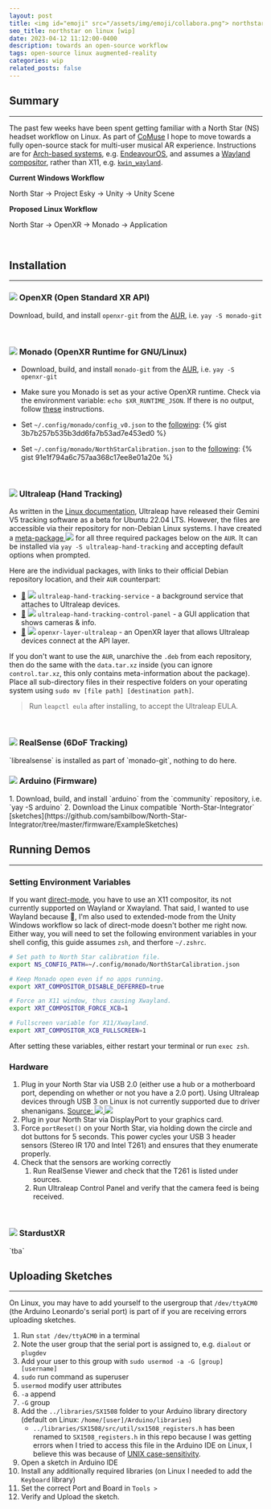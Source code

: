 ```yaml
---
layout: post
title: <img id="emoji" src="/assets/img/emoji/collabora.png"> northstar on linux [wip]
seo_title: northstar on linux [wip]
date: 2023-04-12 11:12:00-0400
description: towards an open-source workflow
tags: open-source linux augmented-reality
categories: wip
related_posts: false
---
```

## Summary
---
The past few weeks have been spent getting familiar with a North Star (NS) headset workflow on Linux. As part of [CoMuse](/projects/comuse/) I hope to move towards a fully open-source stack for multi-user musical AR experience. Instructions are for [Arch-based systems](https://wiki.archlinux.org/), e.g. [EndeavourOS](https://endeavouros.com/), and assumes a [Wayland compositor](https://wiki.archlinux.org/title/wayland#Compositors), rather than X11, e.g. [`kwin_wayland`](https://community.kde.org/KWin/Wayland).

**Current Windows Workflow**

North Star → Project Esky → Unity → Unity Scene

**Proposed Linux Workflow**

North Star → OpenXR → Monado → Application

<br>

## Installation
---
<h3><img id="emoji" src="/assets/img/emoji/oxr.webp"> OpenXR (Open Standard XR API)</h3>

Download, build, and install `openxr-git` from the [AUR](https://aur.archlinux.org/packages/monado-git), i.e. `yay -S monado-git`
 
<br>
<h3><img id="emoji" src="/assets/img/emoji/collabora.png"> Monado (OpenXR Runtime for GNU/Linux)</h3>

- Download, build, and install `monado-git` from the [AUR](https://aur.archlinux.org/packages/openxr-git), i.e. `yay -S openxr-git`
- Make sure you Monado is set as your active OpenXR runtime. Check via the environment variable: `echo $XR_RUNTIME_JSON`. If there is no output, follow [these](https://monado.freedesktop.org/getting-started.html#selecting-the-monado-runtime-for-openxr-applications) instructions.

- Set `~/.config/monado/config_v0.json` to the [following](https://gist.github.com/sambilbow/3b7b257b535b3dd6fa7b53ad7e453ed0): 
{% gist 3b7b257b535b3dd6fa7b53ad7e453ed0 %}

- Set `~/.config/monado/NorthStarCalibration.json` to the [following](https://gist.github.com/sambilbow/91e1f794a6c757aa368c17ee8e01a20e):
{% gist 91e1f794a6c757aa368c17ee8e01a20e %}






<br>
<h3><img id="emoji" src="/assets/img/emoji/ul_wave.webp"> Ultraleap (Hand Tracking)</h3>

As written in the [Linux documentation](https://docs.ultraleap.com/linux/), Ultraleap have released their Gemini V5 tracking software as a beta for Ubuntu 22.04 LTS. However, the files are accessible via their repository for non-Debian Linux systems. I have created a [meta-package <img id="emoji" src="/assets/img/emoji/arch.webp">](https://aur.archlinux.org/packages/ultraleap-hand-tracking) for all three required packages below on the `AUR`. It can be installed via `yay -S ultraleap-hand-tracking` and accepting default options when prompted. 

Here are the individual packages, with links to their official Debian repository location, and their `AUR` counterpart:
- [:arrow_down_small:](https://repo.ultraleap.com/apt/pool/main/u/ultraleap-hand-tracking-service/ultraleap-hand-tracking-service_5.6.3.0-18a4db52-1.0_amd64.deb) [<img id="emoji" src="/assets/img/emoji/arch.webp">](https://aur.archlinux.org/packages/ultraleap-hand-tracking-service) `ultraleap-hand-tracking-service` - a background service that attaches to Ultraleap devices.
- [:arrow_down_small:](https://repo.ultraleap.com/apt/pool/main/u/ultraleap-hand-tracking-control-panel/ultraleap-hand-tracking-control-panel_684937.deb) [<img id="emoji" src="/assets/img/emoji/arch.webp">](https://aur.archlinux.org/packages/ultraleap-hand-tracking-control-panel) `ultraleap-hand-tracking-control-panel` - a GUI application that shows cameras & info.
- [:arrow_down_small:](https://repo.ultraleap.com/apt/pool/main/o/openxr-layer-ultraleap/openxr-layer-ultraleap_1.3.1_amd64.deb) [<img id="emoji" src="/assets/img/emoji/arch.webp">](https://aur.archlinux.org/packages/openxr-layer-ultraleap) `openxr-layer-ultraleap` - an OpenXR layer that allows Ultraleap devices connect at the API layer.

If you don't want to use the `AUR`, unarchive the `.deb` from each repository, then do the same with the `data.tar.xz` inside (you can ignore `control.tar.xz`, this only contains meta-information about the package). Place all sub-directory files in their respective folders on your operating system using `sudo mv [file path] [destination path]`.

> Run `leapctl eula` after installing, to accept the Ultraleap EULA.

<br>
<h3><img id="emoji" src="/assets/img/emoji/intel.png"> RealSense (6DoF Tracking)</h3>
`librealsense` is installed as part of `monado-git`, nothing to do here.

<br>
<h3><img id="emoji" src="/assets/img/emoji/arduino.png"> Arduino (Firmware)</h3>
1. Download, build, and install `arduino` from the `community` repository, i.e. `yay -S arduino`
2. Download the Linux compatible `North-Star-Integrator` [sketches](https://github.com/sambilbow/North-Star-Integrator/tree/master/firmware/ExampleSketches)

<br>

## Running Demos
---

### Setting Environment Variables
If you want [direct-mode](https://monado.freedesktop.org/direct-mode.html), you have to use an X11 compositor, its not currently supported on Wayland or Xwayland. That said, I wanted to use Wayland because :shrug:, I'm also used to extended-mode from the Unity Windows workflow so lack of direct-mode doesn't bother me right now. Either way, you will need to set the following environment variables in your shell config, this guide assumes `zsh`, and therfore `~/.zshrc`.

```zsh
# Set path to North Star calibration file.
export NS_CONFIG_PATH=~/.config/monado/NorthStarCalibration.json

# Keep Monado open even if no apps running.
export XRT_COMPOSITOR_DISABLE_DEFERRED=true

# Force an X11 window, thus causing Xwayland.
export XRT_COMPOSITOR_FORCE_XCB=1

# Fullscreen variable for X11/Xwayland.
export XRT_COMPOSITOR_XCB_FULLSCREEN=1
```

After setting these variables, either restart your terminal or run `exec zsh`.

### Hardware
1. Plug in your North Star via USB 2.0 (either use a hub or a motherboard port, depending on whether or not you have a 2.0 port). Using Ultraleap devices through USB 3 on Linux is not currently supported due to driver shenanigans. [Source: <img src="/assets/img/monado-discord.png">  <img id="emoji" src="/assets/img/emoji/discord.png">](https://discord.com/channels/994213697490800670/1061452346686713957/1062331957456928848)
2. Plug in your North Star via DisplayPort to your graphics card.
3. Force `portReset()` on your North Star, via holding down the circle and dot buttons for 5 seconds. This power cycles your USB 3 header sensors (Stereo IR 170 and Intel T261) and ensures that they enumerate properly.
4. Check that the sensors are working correctly
   1. Run RealSense Viewer and check that the T261 is listed under sources.
   2. Run Ultraleap Control Panel and verify that the camera feed is being received.


<br>

<h3><img id="emoji" src="/assets/img/emoji/stardust.gif"> StardustXR</h3>
`tba`


<br>

## Uploading Sketches
---
On Linux, you may have to add yourself to the usergroup that `/dev/ttyACM0` (the Arduino Leonardo's serial port) is part of if you are receiving errors uploading sketches.

1. Run `stat /dev/ttyACM0` in a terminal
2. Note the user group that the serial port is assigned to, e.g. `dialout` or `plugdev`
3. Add your user to this group with `sudo usermod -a -G [group] [username]` 
 4. `sudo` run command as superuser 
 5. `usermod` modify user attributes
 6.  `-a` append 
 7.  `-G` group
4. Add the `../libraries/SX1508` folder to your Arduino library directory (default on Linux: `/home/[user]/Arduino/libraries`)
   - `../libraries/SX1508/src/util/sx1508_registers.h` has been renamed to `SX1508_registers.h` in this repo because I was getting errors when I tried to access this file in the Arduino IDE on Linux, I believe this was because of [UNIX case-sensitivity](https://en.wikipedia.org/wiki/Case_sensitivity).
5. Open a sketch in Arduino IDE
6. Install any additionally required libraries (on Linux I needed to add the `Keyboard` library)
7. Set the correct Port and Board in `Tools > `
8. Verify and Upload the sketch.